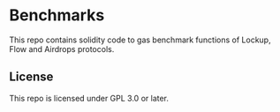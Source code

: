 # Benchmarks

This repo contains solidity code to gas benchmark functions of Lockup, Flow and Airdrops protocols.

## License

This repo is licensed under GPL 3.0 or later.
